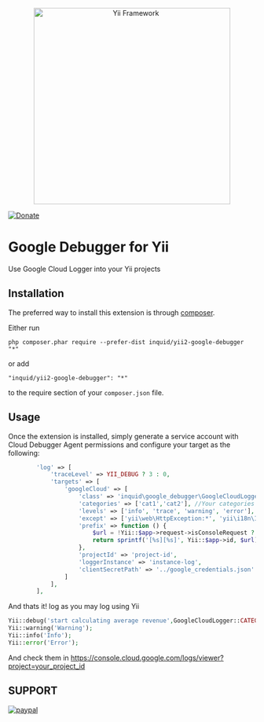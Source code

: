 <p align="center">
    <a href="http://www.yiiframework.com/" target="_blank">
        <img src="http://static.yiiframework.com/files/logo/yii.png" width="400" alt="Yii Framework" />
    </a>
</p>

[![Donate](https://img.shields.io/badge/Donate-PayPal-green.svg)](https://www.paypal.com/cgi-bin/webscr?cmd=_donations&business=contact@inquid.co&item_name=Yii2+extensions+support&item_number=22+Campaign&amount=5%2e00&currency_code=USD)

Google Debugger for Yii
=======================
Use Google Cloud Logger into your Yii projects

Installation
------------

The preferred way to install this extension is through [composer](http://getcomposer.org/download/).

Either run

```
php composer.phar require --prefer-dist inquid/yii2-google-debugger "*"
```

or add

```
"inquid/yii2-google-debugger": "*"
```

to the require section of your `composer.json` file.


Usage
-----

Once the extension is installed, simply generate a service account with Cloud Debugger Agent permissions and configure your target as the following:

```php
        'log' => [
            'traceLevel' => YII_DEBUG ? 3 : 0,
            'targets' => [
                'googleCloud' => [
                    'class' => 'inquid\google_debugger\GoogleCloudLogger',
                    'categories' => ['cat1','cat2'], //Your categories to log
                    'levels' => ['info', 'trace', 'warning', 'error'],
                    'except' => ['yii\web\HttpException:*', 'yii\i18n\I18N\*'],
                    'prefix' => function () {
                        $url = !Yii::$app->request->isConsoleRequest ? Yii::$app->request->getUrl() : null;
                        return sprintf('[%s][%s]', Yii::$app->id, $url);
                    },
                    'projectId' => 'project-id',
                    'loggerInstance' => 'instance-log',
                    'clientSecretPath' => '../google_credentials.json' //path to your service account credentials
                ]
            ],
        ],
```

And thats it! log as you may log using Yii
```php
Yii::debug('start calculating average revenue',GoogleCloudLogger::CATEGORY);
Yii::warning('Warning');
Yii::info('Info');
Yii::error('Error');
```

And check them in https://console.cloud.google.com/logs/viewer?project=your_project_id

SUPPORT
-----
[![paypal](https://www.paypalobjects.com/en_US/i/btn/btn_donateCC_LG.gif)](https://www.paypal.com/cgi-bin/webscr?cmd=_donations&business=contact@inquid.co&item_name=Yii2+extensions+support&item_number=22+Campaign&amount=5%2e00&currency_code=USD)

